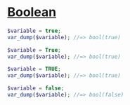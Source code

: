 # [Boolean](http://php.net/manual/en/language.types.boolean.php)

```php
$variable = true;
var_dump($variable); //=> bool(true)

$variable = True;
var_dump($variable); //=> bool(true)

$variable = TRUE;
var_dump($variable); //=> bool(true)
```

```php
$variable = false;
var_dump($variable); //=> bool(false)
```